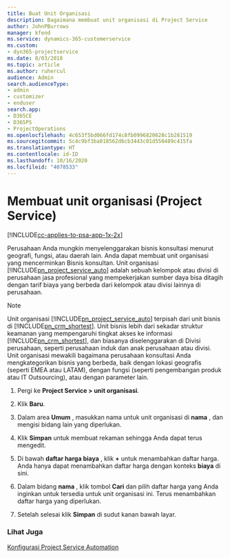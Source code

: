 ```yaml
---
title: Buat Unit Organisasi
description: Bagaimana membuat unit organisasi di Project Service
author: JohnPBurrows
manager: kfend
ms.service: dynamics-365-customerservice
ms.custom:
- dyn365-projectservice
ms.date: 8/03/2018
ms.topic: article
ms.author: ruhercul
audience: Admin
search.audienceType:
- admin
- customizer
- enduser
search.app:
- D365CE
- D365PS
- ProjectOperations
ms.openlocfilehash: 4c653f5bd066fd174c8fb0996820628c1b281519
ms.sourcegitcommit: 5c4c9bf3ba018562d6cb3443c01d550489c415fa
ms.translationtype: HT
ms.contentlocale: id-ID
ms.lasthandoff: 10/16/2020
ms.locfileid: "4078533"
---
```

# <a name="create-organizational-units-project-service"></a>Membuat unit organisasi (Project Service)

[!INCLUDE[cc-applies-to-psa-app-1x-2x](../includes/cc-applies-to-psa-app-1x-2x.md)]

Perusahaan Anda mungkin menyelenggarakan bisnis konsultasi menurut geografi, fungsi, atau daerah lain. Anda dapat membuat unit organisasi yang mencerminkan Bisnis konsultan. Unit organisasi [!INCLUDE[pn_project_service_auto](../includes/pn-project-service-auto.md)] adalah sebuah kelompok atau divisi di perusahaan jasa profesional yang mempekerjakan sumber daya bisa ditagih dengan tarif biaya yang berbeda dari kelompok atau divisi lainnya di perusahaan.  
  
> [!NOTE]
>  Unit organisasi [!INCLUDE[pn_project_service_auto](../includes/pn-project-service-auto.md)] terpisah dari unit bisnis di [!INCLUDE[pn_crm_shortest](../includes/pn-crm-shortest.md)]. Unit bisnis lebih dari sekadar struktur keamanan yang mempengaruhi tingkat akses ke informasi [!INCLUDE[pn_crm_shortest](../includes/pn-crm-shortest.md)], dan biasanya diselenggarakan di Divisi perusahaan, seperti perusahaan induk dan anak perusahaan atau divisi. Unit organisasi mewakili bagaimana perusahaan konsultasi Anda mengkategorikan bisnis yang berbeda, baik dengan lokasi geografis (seperti EMEA atau LATAM), dengan fungsi (seperti pengembangan produk atau IT Outsourcing), atau dengan parameter lain.  
  
1.  Pergi ke **Project Service > unit organisasi**.  
  
2.  Klik **Baru**.  
  
3.  Dalam area **Umum** , masukkan nama untuk unit organisasi di **nama** , dan mengisi bidang lain yang diperlukan.  
  
4.  Klik **Simpan** untuk membuat rekaman sehingga Anda dapat terus mengedit.  
  
5.  Di bawah **daftar harga biaya** , klik **+** untuk menambahkan daftar harga. Anda hanya dapat menambahkan daftar harga dengan konteks **biaya** di sini.  
  
6.  Dalam bidang **nama** , klik tombol **Cari** dan pilih daftar harga yang Anda inginkan untuk tersedia untuk unit organisasi ini. Terus menambahkan daftar harga yang diperlukan.  
  
7.  Setelah selesai klik **Simpan** di sudut kanan bawah layar.  
  
### <a name="see-also"></a>Lihat Juga  
 [Konfigurasi Project Service Automation](../psa/configure.md)
